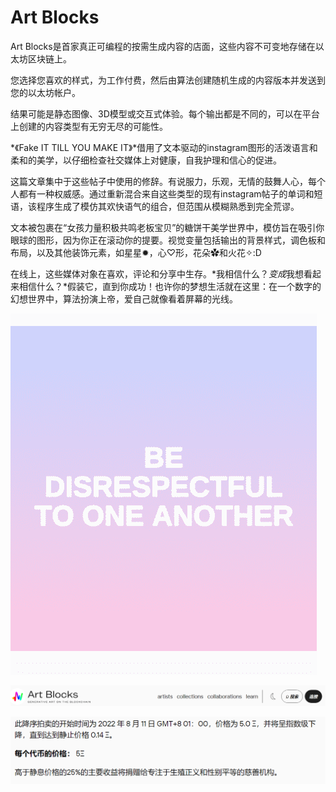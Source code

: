 # Art Blocks

Art Blocks是首家真正可编程的按需生成内容的店面，这些内容不可变地存储在以太坊区块链上。

您选择您喜欢的样式，为工作付费，然后由算法创建随机生成的内容版本并发送到您的以太坊帐户。

结果可能是静态图像、3D模型或交互式体验。每个输出都是不同的，可以在平台上创建的内容类型有无穷无尽的可能性。

*《Fake IT TILL YOU MAKE IT》*借用了文本驱动的instagram图形的活泼语言和柔和的美学，以仔细检查社交媒体上对健康，自我护理和信心的促进。

这篇文章集中于这些帖子中使用的修辞。有说服力，乐观，无情的鼓舞人心，每个人都有一种权威感。通过重新混合来自这些类型的现有instagram帖子的单词和短语，该程序生成了模仿其欢快语气的组合，但范围从模糊熟悉到完全荒谬。

文本被包裹在“女孩力量积极共鸣老板宝贝”的糖饼干美学世界中，模仿旨在吸引你眼球的图形，因为你正在滚动你的提要。视觉变量包括输出的背景样式，调色板和布局，以及其他装饰元素，如星星✹，心♡形，花朵✿和火花✧:D

在线上，这些媒体对象在喜欢，评论和分享中生存。*我相信什么？*变成*我想看起来相信什么？*假装它，直到你成功！也许你的梦想生活就在这里：在一个数字的幻想世界中，算法扮演上帝，爱自己就像看着屏幕的光线。

![image-20220805114410647](image-20220805114410647.png)

![image-20220805114500361](image-20220805114500361.png)

![image-20220805114531409](image-20220805114531409.png)
